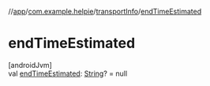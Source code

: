 //[app](../../../index.md)/[com.example.helpie](../index.md)/[transportInfo](index.md)/[endTimeEstimated](end-time-estimated.md)

# endTimeEstimated

[androidJvm]\
val [endTimeEstimated](end-time-estimated.md): [String](https://kotlinlang.org/api/latest/jvm/stdlib/kotlin/-string/index.html)? = null
